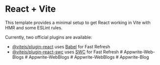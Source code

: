 # React + Vite

This template provides a minimal setup to get React working in Vite with HMR and some ESLint rules.

Currently, two official plugins are available:

- [@vitejs/plugin-react](https://github.com/vitejs/vite-plugin-react/blob/main/packages/plugin-react/README.md) uses [Babel](https://babeljs.io/) for Fast Refresh
- [@vitejs/plugin-react-swc](https://github.com/vitejs/vite-plugin-react-swc) uses [SWC](https://swc.rs/) for Fast Refresh
#   A p p w r i t e - W e b - B l o g s  
 #   A p p w r i t e - W e b B l o g s  
 #   A p p w r i t e - W e b B l o g s  
 #   A p p w r i t e - B l o g  
 